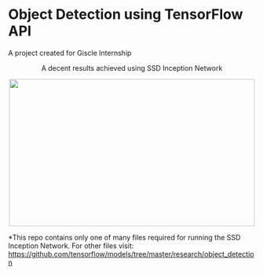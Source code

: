 # Object Detection using TensorFlow API
A project created for Giscle Internship

<p align="center">A decent results achieved using SSD Inception Network</p>
<p align="center">
  
  <img width="500" height="300" align="center" src="https://github.com/olafplacha/Object-Detection-using-TF-API/blob/master/TF_SF.gif">
</p>

*This repo contains only one of many files required for running the SSD Inception Network. For other files visit: https://github.com/tensorflow/models/tree/master/research/object_detection
